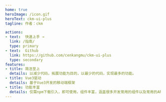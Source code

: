 ```yaml
---
home: true
heroImage: /icon.gif
heroText: ckm-ui-plus
tagline: 作者：ckm

actions:
- text:  快速上手 →
  link: /指南/
  type: primary
- text:  Github
  link: https://github.com/cenkangmu/ckm-ui-plus
  type: secondary
features:
- title: 简洁至上
  details: 以减少代码，拓展功能为目的，以最少的代码，实现最多的功能。
- title: Vue3驱动
  details: 基于Vue3开发的移动端框架
- title: 功能丰富
  details: 仅需npm下载引入，即可使用，组件丰富，涵盖很多开发常用的组件以及常用的API
---
```


<showDemo/>